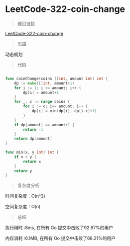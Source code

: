 #  LeetCode-322-coin-change

>题目链接

[LeetCode-322-coin-change](https://leetcode-cn.com/problems/coin-change/)

>思路

动态规划

>代码

```go

func coinChange(coins []int, amount int) int {
    dp := make([]int, amount+1)
    for i := 1; i <= amount; i++ {
        dp[i] = amount+1
    }
    for _, c := range coins {
        for i := c; i<= amount; i++ {
            dp[i] = min(dp[i], dp[i-c]+1)
        }
    }
    if dp[amount] == amount+1 {
        return -1
    }
    return dp[amount]
}

func min(x, y int) int {
    if x < y {
        return x
    }
    return y
}


```

>复杂度分析

时间复杂度：O(n^2)

空间复杂度：O(n)

>总结

执行用时 :8ms, 在所有 Go 提交中击败了92.97%的用户
 
内存消耗 :6.1MB, 在所有 Go 提交中击败了68.21%的用户
